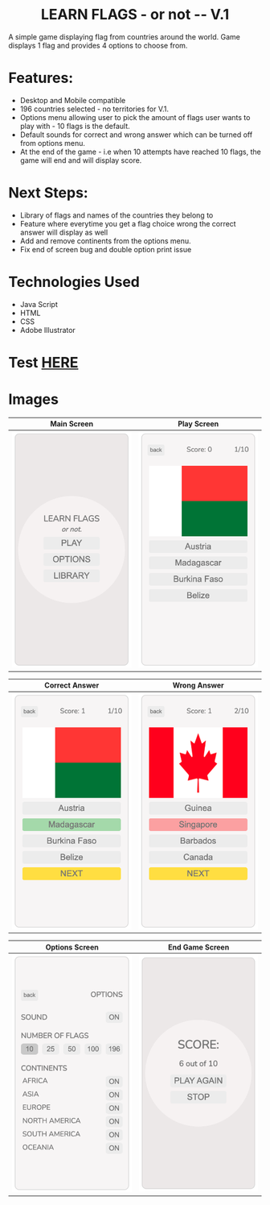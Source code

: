 <br />
<h1 align="center">LEARN FLAGS - or not -- V.1</h1>

A simple game displaying flag from countries around the world. Game displays 1 flag and provides 4 options to choose from.

# Features:

- Desktop and Mobile compatible
- 196 countries selected - no territories for V.1.
- Options menu allowing user to pick the amount of flags user wants to play with - 10 flags is the default.
- Default sounds for correct and wrong answer which can be turned off from options menu.
- At the end of the game - i.e when 10 attempts have reached 10 flags, the game will end and will display score.

# Next Steps:

- Library of flags and names of the countries they belong to
- Feature where everytime you get a flag choice wrong the correct answer will display as well
- Add and remove continents from the options menu.
- Fix end of screen bug and double option print issue

# Technologies Used

- Java Script
- HTML
- CSS
- Adobe Illustrator

# Test [**HERE**](https://jp4441.github.io/GA_Project_1_Flag_Game/)

# Images

|        Main Screen        |        Play Screen        |
| :-----------------------: | :-----------------------: |
| ![](screenshots/main.png) | ![](screenshots/play.png) |

|          Correct Answer          |          Wrong Answer          |
| :------------------------------: | :----------------------------: |
| ![](screenshots/playCorrect.png) | ![](screenshots/playWrong.png) |

|        Options Screen        |         End Game Screen         |
| :--------------------------: | :-----------------------------: |
| ![](screenshots/options.png) | ![](screenshots/finalScore.png) |
